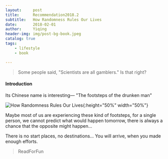 ```yaml
---
layout:     post
title:      Recommendation2018.2
subtitle:   How Randomness Rules Our Lives
date:       2018-02-01
author:     Yiqing
header-img: img/post-bg-book.jpeg
catalog: true
tags:
    - lifestyle
    - book

---
```


>Some people said, "Scientists are all gamblers." Is that right?



#### Introduction  
Its Chinese name is interesting— "The footsteps of the drunken man"  

![How Randomness Rules Our Lives](https://ws2.sinaimg.cn/large/006tKfTcgy1fqo0e8h9adj30go0n4gn1.jpg){:height="50%" width="50%"}

Maybe most of us are experiencing these kind of footsteps, for a single person, we cannot predict what would happen tomorrow, there is always a chance that the opposite might happen…

There is no start places, no destinations… You will arrive, when you made enough efforts.


>ReadForFun
